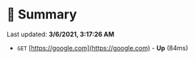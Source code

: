 # 📖 Summary
Last updated: **3/6/2021, 3:17:26 AM**

- `GET` [https://google.com](https://google.com) - **Up** (84ms)
